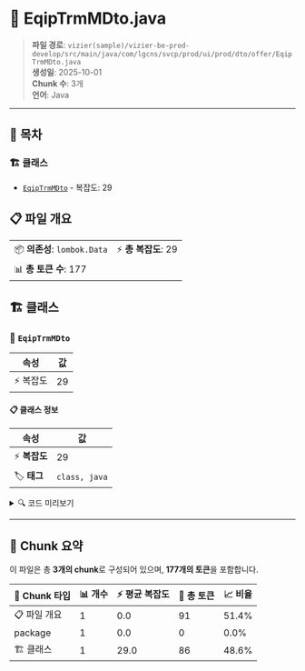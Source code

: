 # 📄 EqipTrmMDto.java

> **파일 경로**: `vizier(sample)/vizier-be-prod-develop/src/main/java/com/lgcns/svcp/prod/ui/prod/dto/offer/EqipTrmMDto.java`  
> **생성일**: 2025-10-01  
> **Chunk 수**: 3개  
> **언어**: Java
---

## 📑 목차

### 🏗️ 클래스
- [`EqipTrmMDto`](#class-eqiptrmmdto) - 복잡도: 29

## 📋 파일 개요

| | |
|--|--|
| 📦 **의존성**: `lombok.Data` | ⚡ **총 복잡도**: 29 |
| 📊 **총 토큰 수**: 177 |  |



## 🏗️ 클래스

### <a id="class-eqiptrmmdto"></a>🎯 `EqipTrmMDto`

| 속성 | 값 |
|------|----|
| ⚡ 복잡도 | 29 |



#### 📋 클래스 정보

| 속성 | 값 |
|------|----|
| ⚡ **복잡도** | 29 || 📍 **라인 범위** | 6-6 |
| 🏷️ **태그** | `class, java` |

<details>
<summary>🔍 코드 미리보기</summary>

```java
public class EqipTrmMDto {
	private String prodUuid;
	private String eqipTrmCd;
	private String eqipTrmNm;
	private String eqipTrmKdCd;
	private String eqipTrmAllNm;
	private String manfCd;
	private String dvicNo;
	private String eqipTrmKndCd;
	private String dvicIsuYymm;
	private String fltExcgPsblYn;
	private String rentPsblYn;
	private String dvicEnprDivsCd;
	private String eqipTrmDivsCd;
	private String bizDtbnLkgeYn;
	private String bodyAcsoDivsCd;
	private String eqipTrmNatvCd;
	private String lnwlClssCd;
	private String wrlsTrmKdCd;
	private String fscpTrmYn;
	private String trmCoutScdlDtm;
	private String eqipTrmValdStrtDtm;
	private String eqipTrmValdEndDtm;
	private String rgstUsr;
	private String rgstDtm;
	private String updUsr;
	private String updDtm;
	private String type;
}...
```

**Chunk 정보**
- 🆔 **ID**: `d45a247198f0`
- 📍 **라인**: 6-6
- 📊 **토큰**: 86
- 🏷️ **태그**: `class, java`

</details>

---





## 🧩 Chunk 요약

이 파일은 총 **3개의 chunk**로 구성되어 있으며, **177개의 토큰**을 포함합니다.

| 🧩 Chunk 타입 | 📊 개수 | ⚡ 평균 복잡도 | 📝 총 토큰 | 📈 비율 |
|---------------|--------|-------------|----------|--------|
| 📋 파일 개요 | 1 | 0.0 | 91 | 51.4% |
| package | 1 | 0.0 | 0 | 0.0% |
| 🏗️ 클래스 | 1 | 29.0 | 86 | 48.6% |

